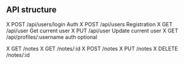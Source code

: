 ## API structure
X POST /api/users/login    Auth
X POST /api/users          Registration
X GET /api/user            Get current user
X PUT /api/user            Update current user
X GET /api/profiles/:username     auth optional

X GET /notes
X GET /notes/:id
X POST /notes
X PUT /notes
X DELETE /notes/:id
